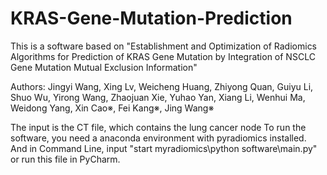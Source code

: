 # KRAS-Gene-Mutation-Prediction

This is a software based on "Establishment and Optimization of Radiomics Algorithms for Prediction of KRAS Gene Mutation by Integration of NSCLC Gene Mutation Mutual Exclusion Information"

Authors: Jingyi Wang, Xing Lv, Weicheng Huang, Zhiyong Quan, Guiyu Li, Shuo Wu, Yirong Wang, Zhaojuan Xie, Yuhao Yan, Xiang Li, Wenhui Ma, Weidong Yang, Xin Cao※, Fei Kang※, Jing Wang※

The input is the CT file, which contains the lung cancer node
To run the software, you need a anaconda environment with pyradiomics installed.
And in Command Line, input "start myradiomics\python software\main.py" or run this file in PyCharm.
